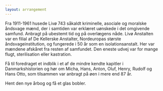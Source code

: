 ```yaml
---
layout: arrangement
---
```


Fra 1911-1961 husede Livø 743 såkaldt kriminelle, asociale og moralske åndsvage mænd, der i samtiden var erklæret uønskede i det omgivende samfund. Anbragt på ubestemt tid og på overlægens nåde. Livø Anstalten var en filial af De Kellerske Anstalter, Nordeuropas største åndsvageinstitution, og fungerede i 50 år som en isolationsanstalt. Her var mændene afskåret fra resten af samfundet. Den eneste udvej var for mange flugt, sterilisation eller kastration. 

Få til foredraget et indblik i et af de mindre kendte kapitler i Danmarkshistorien og hør om Micha, Hans, Anton, Oluf, Henry, Rudolf og Hans Otto, som tilsammen var anbragt på øen i mere end 87 år. 

Hent den nye årbog og få et glas bobler.